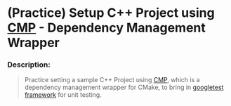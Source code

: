 # (Practice) Setup C++ Project using [CMP](https://github.com/cpm-cmake/CPM.cmake) - Dependency Management Wrapper 
 
### Description:
> Practice setting a sample C++ Project using [CMP](https://github.com/cpm-cmake/CPM.cmake), which is a dependency management wrapper for CMake, to bring in [googletest framework](https://github.com/google/googletest) for unit testing.

